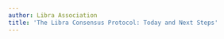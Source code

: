 ```yaml
---
author: Libra Association
title: 'The Libra Consensus Protocol: Today and Next Steps'
---
```


<BlogRedirect />
